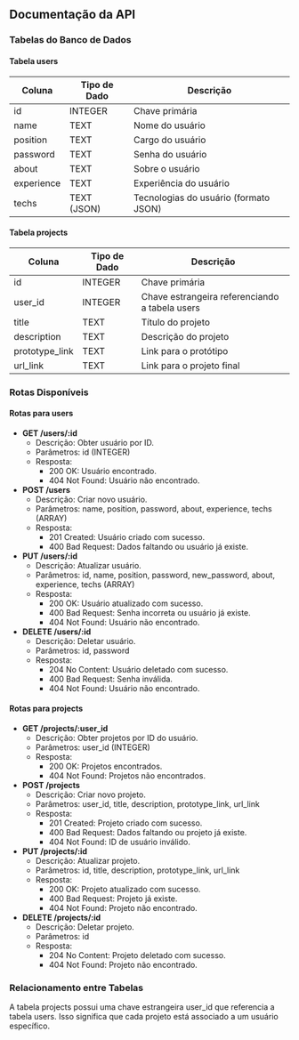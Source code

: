 ## Documentação da API

### Tabelas do Banco de Dados

#### Tabela users
| Coluna | Tipo de Dado | Descrição |
|---|---|---|
| id | INTEGER | Chave primária |
| name | TEXT | Nome do usuário |
| position | TEXT | Cargo do usuário |
| password | TEXT | Senha do usuário |
| about | TEXT | Sobre o usuário |
| experience | TEXT | Experiência do usuário |
| techs | TEXT (JSON) | Tecnologias do usuário (formato JSON) |

#### Tabela projects
| Coluna | Tipo de Dado | Descrição |
|---|---|---|
| id | INTEGER | Chave primária |
| user_id | INTEGER | Chave estrangeira referenciando a tabela users |
| title | TEXT | Título do projeto |
| description | TEXT | Descrição do projeto |
| prototype_link | TEXT | Link para o protótipo |
| url_link | TEXT | Link para o projeto final |

### Rotas Disponíveis

#### Rotas para users
* **GET /users/:id**
  * Descrição: Obter usuário por ID.
  * Parâmetros: id (INTEGER)
  * Resposta:
    * 200 OK: Usuário encontrado.
    * 404 Not Found: Usuário não encontrado.
* **POST /users**
  * Descrição: Criar novo usuário.
  * Parâmetros: name, position, password, about, experience, techs (ARRAY)
  * Resposta:
    * 201 Created: Usuário criado com sucesso.
    * 400 Bad Request: Dados faltando ou usuário já existe.
* **PUT /users/:id**
  * Descrição: Atualizar usuário.
  * Parâmetros: id, name, position, password, new_password, about, experience, techs (ARRAY)
  * Resposta:
    * 200 OK: Usuário atualizado com sucesso.
    * 400 Bad Request: Senha incorreta ou usuário já existe.
    * 404 Not Found: Usuário não encontrado.
* **DELETE /users/:id**
  * Descrição: Deletar usuário.
  * Parâmetros: id, password
  * Resposta:
    * 204 No Content: Usuário deletado com sucesso.
    * 400 Bad Request: Senha inválida.
    * 404 Not Found: Usuário não encontrado.

#### Rotas para projects
* **GET /projects/:user_id**
  * Descrição: Obter projetos por ID do usuário.
  * Parâmetros: user_id (INTEGER)
  * Resposta:
    * 200 OK: Projetos encontrados.
    * 404 Not Found: Projetos não encontrados.
* **POST /projects**
  * Descrição: Criar novo projeto.
  * Parâmetros: user_id, title, description, prototype_link, url_link
  * Resposta:
    * 201 Created: Projeto criado com sucesso.
    * 400 Bad Request: Dados faltando ou projeto já existe.
    * 404 Not Found: ID de usuário inválido.
* **PUT /projects/:id**
  * Descrição: Atualizar projeto.
  * Parâmetros: id, title, description, prototype_link, url_link
  * Resposta:
    * 200 OK: Projeto atualizado com sucesso.
    * 400 Bad Request: Projeto já existe.
    * 404 Not Found: Projeto não encontrado.
* **DELETE /projects/:id**
  * Descrição: Deletar projeto.
  * Parâmetros: id
  * Resposta:
    * 204 No Content: Projeto deletado com sucesso.
    * 404 Not Found: Projeto não encontrado.

### Relacionamento entre Tabelas
A tabela projects possui uma chave estrangeira user_id que referencia a tabela users. Isso significa que cada projeto está associado a um usuário específico.
